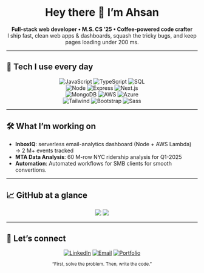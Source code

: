 <h1 align="center">Hey there 👋 I’m Ahsan</h1>

<p align="center">
  <b>Full-stack web developer • M.S. CS ’25 • Coffee-powered code crafter</b><br/>
  I ship fast, clean web apps & dashboards, squash the tricky bugs, and keep pages loading under 200 ms.  
</p>

---

## 🚀 Tech I use every day
<p align="center">
  <!-- Languages -->
  <img alt="JavaScript" src="https://img.shields.io/badge/Javascript-F7DF1E?style=for-the-badge&logo=javascript&logoColor=black"/>
  <img alt="TypeScript" src="https://img.shields.io/badge/TypeScript-3178C6?style=for-the-badge&logo=typescript&logoColor=white"/>
  <img alt="SQL" src="https://img.shields.io/badge/SQL-336791?style=for-the-badge&logo=postgresql&logoColor=white"/>
  <br/>
  
  <!-- Runtime / Frameworks -->
  <img alt="Node" src="https://img.shields.io/badge/Node.js-339933?style=for-the-badge&logo=nodedotjs&logoColor=white"/>
  <img alt="Express" src="https://img.shields.io/badge/Express.js-000000?style=for-the-badge&logo=express&logoColor=white"/>
  <img alt="Next.js" src="https://img.shields.io/badge/Next.js-000?style=for-the-badge&logo=nextdotjs&logoColor=white"/>
  <br/>
  
  <!-- DB / Cloud -->
  <img alt="MongoDB" src="https://img.shields.io/badge/MongoDB-47A248?style=for-the-badge&logo=mongodb&logoColor=white"/>
  <img alt="AWS" src="https://img.shields.io/badge/AWS-232F3E?style=for-the-badge&logo=amazonaws&logoColor=white"/>
  <img alt="Azure" src="https://img.shields.io/badge/Azure-0089D6?style=for-the-badge&logo=microsoftazure&logoColor=white"/>
  <br/>
  
  <!-- Styling -->
  <img alt="Tailwind" src="https://img.shields.io/badge/Tailwind_CSS-06B6D4?style=for-the-badge&logo=tailwindcss&logoColor=white"/>
  <img alt="Bootstrap" src="https://img.shields.io/badge/Bootstrap-7952B3?style=for-the-badge&logo=bootstrap&logoColor=white"/>
  <img alt="Sass" src="https://img.shields.io/badge/Sass-CC6699?style=for-the-badge&logo=sass&logoColor=white"/>
</p>

---

## 🛠️  What I’m working on
- **InboxIQ**: serverless email-analytics dashboard (Node + AWS Lambda) → 2 M+ events tracked
- **MTA Data Analysis**: 60 M-row NYC ridership analysis for Q1-2025 
- **Automation**: Automated workflows for SMB clients for smooth convertions.  

---

## 📈  GitHub at a glance
<p align="center">
  <img src="https://github-readme-stats.vercel.app/api?username=ahsantahseen&show_icons=true&theme=tokyonight&hide_title=true"/>
  <img src="https://github-readme-streak-stats.herokuapp.com/?user=ahsantahseen&theme=tokyonight"/>
</p>

---

## 🤝  Let’s connect
<p align="center">
  <a href="https://linkedin.com/in/ahsantahseen"><img alt="LinkedIn" src="https://img.shields.io/badge/LinkedIn-0A66C2?style=for-the-badge&logo=linkedin&logoColor=white"/></a>
  <a href="mailto:ahsantahseen23@proton.me"><img alt="Email" src="https://img.shields.io/badge/Email-D14836?style=for-the-badge&logo=gmail&logoColor=white"/></a>
  <a href="https://ahsan.nyc"><img alt="Portfolio" src="https://img.shields.io/badge/Portfolio-000?style=for-the-badge&logo=vercel&logoColor=white"/></a>
</p>

<p align="center"><sub>“First, solve the problem. Then, write the code.”</sub></p>
